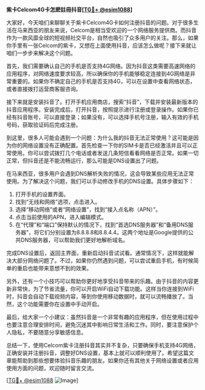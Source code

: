 **紫卡Celcom4G卡怎麽註冊抖音[[TG💪+ @esim1088](https://t.me/s/esim1088)]**

大家好，今天咱们来聊聊关于紫卡Celcom4G卡如何注册抖音的问题。对于很多生活在马来西亚的朋友来说，Celcom是相当受欢迎的一个网络服务提供商。而抖音作为一款风靡全球的短视频社交平台，自然也吸引了众多用户的关注。那么，如果你手里有一张Celcom的紫卡，又想在上面使用抖音，应该怎么做呢？接下来就让咱们一步步来解决这个问题。

首先，我们需要确认自己的手机是否支持4G网络。因为抖音这类需要高速网络的应用程序，对网络速度要求较高，所以确保你的手机能够稳定连接到4G网络是非常重要的。如果你不确定自己的手机是否支持4G，可以在设置中查看网络状态，或者直接拨打运营商客服咨询。

接下来就是安装抖音了。打开手机应用商店，搜索“抖音”，下载并安装最新版本的抖音应用程序。安装完成后，打开抖音，按照提示进行注册或登录操作。如果你已经有抖音账号，可以直接登录；如果没有，可以选择手机号注册，输入有效的手机号码，获取验证码后完成注册。

到这里，很多人可能会遇到一个问题：为什么我的抖音无法正常使用？这可能是因为你的网络设置没有正确配置。首先检查一下你的SIM卡是否已经激活并且可以正常使用。你可以尝试拨打几个电话或者发送几条短信看看网络是否正常。如果一切正常，但抖音还是不能流畅运行，那么可能是DNS设置出了问题。

在马来西亚，很多用户会遇到DNS解析失败的情况，这会导致某些应用无法正常使用。为了解决这个问题，我们可以手动修改手机的DNS设置。具体步骤如下：

1. 打开手机的设置界面。
2. 找到“无线和网络”选项，点击进入。
3. 选择“移动网络”或者“网络设置”，找到“接入点名称（APN）”。
4. 点击当前使用的APN，进入编辑模式。
5. 在“代理”和“端口”保持默认的情况下，找到“首选DNS服务器”和“备用DNS服务器”，将它们分别设置为8.8.8.8和8.8.4.4。这两个地址是Google提供的公共DNS服务器，可以帮助我们更好地解析域名。

完成DNS设置后，返回主界面，重新启动抖音试试看。通常情况下，这样就能解决大部分网络问题了。不过，如果你仍然遇到问题，可以尝试重启手机，有时候简单的重启也能带来意想不到的效果。

另外，还有一个小技巧可以帮助你更好地享受抖音带来的乐趣。由于抖音的内容更新非常快，为了节省流量，你可以开启WiFi自动下载功能。这样当你连接到WiFi时，抖音会自动下载视频内容，等到你使用移动数据时，就可以流畅播放了。当然，这个功能需要你在设置中手动开启。

最后，给大家一个小建议：虽然抖音是一个非常有趣的应用程序，但在使用过程中也要注意合理安排时间，避免沉迷其中影响日常生活和工作。同时，要注意保护个人隐私，不要随意分享敏感信息。

总结一下，使用Celcom紫卡注册抖音其实并不复杂，只要确保手机支持4G网络，正确安装并注册抖音，调整好DNS设置，基本上就可以顺利使用了。希望这篇文章能帮助到那些想要体验抖音乐趣的朋友。如果你还有其他关于网络设置或者应用使用方面的问题，欢迎随时留言交流。

[[TG💪+ @esim1088](https://t.me/s/esim1088) ![Image](https://i.postimg.cc/4NQfJmqS/Snipaste-2025-05-13-00-14-12.png)]